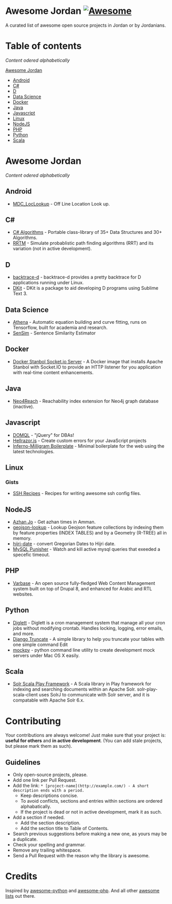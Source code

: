 # Awesome Jordan [![Awesome](https://cdn.rawgit.com/sindresorhus/awesome/d7305f38d29fed78fa85652e3a63e154dd8e8829/media/badge.svg)](https://github.com/sindresorhus/awesome)

A curated list of awesome open source projects in Jordan or by Jordanians.


# Table of contents

_Content odered alphabetically_

[Awesome Jordan](#awesome-jordan)

- [Android](#android)
- [C#](#c)
- [D](#d)
- [Data Science](#data-science)
- [Docker](#docker)
- [Java](#java)
- [Javascript](#javascript)
- [Linux](#linux)
- [NodeJS](#nodejs)
- [PHP](#php)
- [Python](#python)
- [Scala](#scala)

# Awesome Jordan

_Content odered alphabetically_

## Android

* [MDC_LocLookup](https://github.com/NRCMERO/MDC_LocLookup) - Off Line Location Look up.

## C#

  * [C# Algorithms](https://github.com/aalhour/C-Sharp-Algorithms) - Portable class-library of 35+ Data Structures and 30+ Algorithms.
  * [RRTM](https://github.com/BaselAriqat/RRTM) - Simulate probablistic path finding algorithms (RRT) and its variation (not in active development).

## D

  * [backtrace-d](https://github.com/yazd/backtrace-d) - backtrace-d provides a pretty backtrace for D applications running under Linux.
  * [DKit](https://github.com/yazd/DKit) - DKit is a package to aid developing D programs using Sublime Text 3.

## Data Science

* [Athena](https://github.com/arabiaweather/athena) - Automatic equation building and curve fitting, runs on Tensorflow, built for academia and research.
* [SenSim](https://github.com/natsheh/sensim) - Sentence Similarity Estimator


## Docker
* [Docker Stanbol Socket.io Server](https://github.com/Vardot/docker-stanbol-nodejs) - A Docker image that installs Apache Stanbol with Socket.IO to provide an HTTP listener for you application with real-time content enhancements.

## Java
* [Neo4Reach](https://github.com/wael34218/neo4reach) - Reachability index extension for Neo4j graph database (inactive).


## Javascript
* [DOMQL](http://amasad.github.io/DOMQL/) - "jQuery" for DBAs!
* [Hellrazor.js](https://github.com/KhaledElAnsari/Hellrazor.js) - Create custom errors for your JavaScript projects
* [Inferno-Milligram Boilerplate](https://github.com/KhaledElAnsari/inferno-milligram-boilerplate) - Minimal boilerplate for the web using the latest technologies.

## Linux

### Gists
* [SSH Recipes](https://gist.github.com/mjalajel/beaa91a5f8d04ebb464c2c28da01406a) - Recipes for writing awesome ssh config files.

## NodeJS
* [Azhan Jo](https://github.com/faressoft/azhan-jo) - Get azhan times in Amman.
* [geojson-lookup](https://github.com/nestrom/geojson-lookup) - Lookup Geojson feature collections by indexing them by feature properties (INDEX TABLES) and by a Geometry (R-TREE) all in memory.
* [hijri-date](https://github.com/arabiaweather/hijri-date) - convert Gregorian Dates to Hijri date.
* [MySQL Punisher](https://github.com/faressoft/mysql-punisher) - Watch and kill active mysql queries that exeeded a specefic timeout.

## PHP
* [Varbase](https://github.com/Vardot/varbase) - An open source fully-fledged Web Content Management system built on top of Drupal 8, and enhanced for Arabic and RTL websites.

## Python
* [Diglett](https://github.com/OpenSooq/Diglett) - Diglett is a cron management system that manage all your cron jobs without modifying crontab. Handles locking, logging, error emails, and more.
* [Django Truncate](https://github.com/KhaledElAnsari/django-truncate) - A simple library to help you truncate your tables with one simple command Edit
* [mockpy](https://github.com/nsomar/mockpy) - python command line utility to create development mock servers under Mac OS X easily.


## Scala
* [Solr Scala Play Framework](https://github.com/Ramzi-Alqrainy/solr-play-scala-client) - A Scala library in Play framework for indexing and searching documents within an Apache Solr. solr-play-scala-client uses SolrJ to communicate with Solr server, and it is compatable with Apache Solr 6.x.






# Contributing

Your contributions are always welcome! Just make sure that your project is: **useful for others** and **in active development**. (You can add stale projects, but please mark them as such).

## Guidelines

* Only open-source projects, please.
* Add one link per Pull Request.
* Add the link: `* [project-name](http://example.com/) - A short description ends with a period.`
    * Keep descriptions concise.
    * To avoid conflicts, sections and entries within sections are ordered alphabatically.
    * If the project is dead or not in active development, mark it as such.
* Add a section if needed.
    * Add the section description.
    * Add the section title to Table of Contents.
* Search previous suggestions before making a new one, as yours may be a duplicate.
* Check your spelling and grammar.
* Remove any trailing whitespace.
* Send a Pull Request with the reason why the library is awesome.


# Credits
Inspired by [awesome-python](https://github.com/vinta/awesome-python) and [awesome-php](https://github.com/ziadoz/awesome-php). And all other [awesome lists](https://github.com/sindresorhus/awesome-awesome-awesome-awesome) out there.
